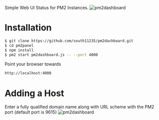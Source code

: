 Simple Web UI Status for PM2 Instances.
![pm2dashboard](https://github.com/south11235/pm2dashboard/raw/master/pres/dashboard-screen1.png)
# Installation
````bash
$ git clone https://github.com/south11235/pm2dashboard.git
$ cd pm2panel
$ npm install
$ pm2 start pm2dashboard.js -- --port 4000
````
Point your browser towards
````bash
http://localhost:4000
````


# Adding a Host
Enter a fully qualified domain name along with URL scheme with the PM2 port (default port is 9615)
![pm2dashboard](https://github.com/south11235/pm2dashboard/raw/master/pres/dashboard-screen2.png)
